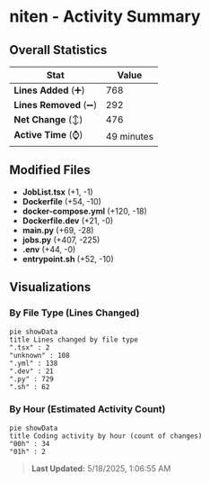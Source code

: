 # niten - Activity Summary 

## Overall Statistics

| Stat                   | Value                                                             |
| ---------------------- | ----------------------------------------------------------------- |
| **Lines Added** (➕)   | 768                                          |
| **Lines Removed** (➖) | 292                                        |
| **Net Change** (↕)    | 476                |
| **Active Time** (⌚)   | 49 minutes |


## Modified Files
- **JobList.tsx** (+1, -1)
- **Dockerfile** (+54, -10)
- **docker-compose.yml** (+120, -18)
- **Dockerfile.dev** (+21, -0)
- **main.py** (+69, -28)
- **jobs.py** (+407, -225)
- **.env** (+44, -0)
- **entrypoint.sh** (+52, -10)

## Visualizations

### By File Type (Lines Changed)

```mermaid
pie showData
title Lines changed by file type
".tsx" : 2
"unknown" : 108
".yml" : 138
".dev" : 21
".py" : 729
".sh" : 62
```

### By Hour (Estimated Activity Count)

```mermaid
pie showData
title Coding activity by hour (count of changes)
"00h" : 34
"01h" : 2
```


> **Last Updated:** 5/18/2025, 1:06:55 AM